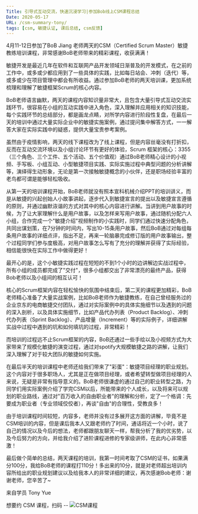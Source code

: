 ```yaml
---
Title: 引导式互动交流，快速沉浸学习|参加Bob线上CSM课程总结
Date: 2020-05-17
URL: /csm-summary-tony/
tags: [csm, 敏捷认证, 课后总结, csm反馈]
---
```


4月11-12日参加了BoB Jiang 老师两天的CSM（Certified Scrum Master）敏捷教练培训课程，非常感谢BoB老师带来的精彩课程，收获满满！

敏捷开发是最近几年在软件和互联网产品开发领域日渐普及的开发模式，在之前的工作中，或多或少都应用到了一些具体的实践，比如每日站会、冲刺（迭代）等，或多或少在项目管理中都会有所收益。通过参加BoB老师的两天培训课，更加系统梳理和理解了敏捷框架Scrum的核心内容。

BoB老师语言幽默，两天的课程内容知识量非常大，且包含大量引导式互动交流实践环节，很容易在小组的互动实践中进入角色，深入理解并应用相关的知识技能，每个实践环节的总结部分，都是画龙点睛，对所学内容进行阶段性复盘，在最后一天的培训中通过大量实际企业中的敏捷实施案例，通过提问集中解答方式，一一解答大家在实际实践中的疑惑，提供大量宝贵参考案例。

虽然由于疫情影响，两天的线下课程改为了线上课程，但是内容丝毫没有打折扣，反而在互动交流环境以及小组讨论环节有更好的体验，Scrum 框架的核心：3355（三个角色、三个工件、五个活动、五个价值观）通过BoB老师精心设计的小视频、手写板、小组互动、小型敏捷项目实践、实际实施过程中典型问题的分析讲解等，演绎得生动形象，无论是第一次接触敏捷概念的小伙伴，还是职场经验丰富的老鸟都可谓是能够轻松吸收。

从第一天的培训课程开始，BoB老师就没有照本宣科机械介绍PPT的培训讲义，而是从敏捷的兴起创始人小故事讲起，逐步代入到敏捷宣言的提出以及敏捷宣言遵循的原则，并通过幽默诙谐的方式对其中的核心内容进行讲解。当讲到用户故事的时候，为了让大家理解什么是用户故事，以及怎样来写用户故事，通过随机分配六人小组，合作完成一个"敏捷介绍"视频制作的小实践时，同学们通过快速分配角色，共同出谋划策，在7分钟的时间内，写出10-15条用户故事，然后BoB通过对每组每条用户故事的详细点评，指出不足，再来一轮脑暴完成修订版的用户故事输出，整个过程同学们参与度极高，对用户故事怎么写有了充分的理解并获得了实际经验，相信能很快在实际工作中做得更好！

最开心的是，这个小敏捷实践过程在短短的不到1个小时的边讲解边实战过程中，所有小组的成员都完成了"交付"，很多小组都交出了非常漂亮的最终产品，获得Bob老师以及小组间的相互认可！

核心的Scrum框架内容在轻松愉快的氛围中结束后，第二天的课程更加精彩，BoB老师精心准备了大量实战案例，比如BoB老师作为敏捷教练，在自己曾经服务过的企业京东的电商敏捷交付团队，通过对实际案例中的具体实施细节以及遇到的问题的深入剖析，以及具体实施细节，比如产品代办列表（Product Backlog）、冲刺代办列表（Sprint Backlog）、产品增量（Increment）等的实际例子，详细讲解实战中过程中遇到的坑和如何填坑的过程，非常精彩！

而培训的过程远不止Scrum框架的内容，BoB还通过一些手绘以及小视频方式为大家带来了规模化敏捷的演变过程，通过对spotify大规模敏捷之路的讲解，让我们深入理解了对于较大团队的敏捷如何实施。

在最后半天的培训课程中老师还给我们带来了"彩蛋"：敏捷项目经理的职业规划。这个内容对于很多职场人，尤其是正在做项目经理，或者希望转型做项目经理的人来说，无疑是非常有指导意义的。BoB老师很谦虚的通过自己的职业转型之路，为同学们用实际案例介绍了学完CSM以后，所能带来的个人成长，以及将来可以规划的职业路线，通过对"百万收入的自由职业者"的理解和分析，定了一个格调：先要成为职业者（专业领域佼佼者），再谈"自由"的合理性，受教良多！

由于培训课程时间较短，内容多，老师并没有过多展开这方面的讲解，毕竟不是CSM培训的内容，但是课后我本人又跟老师约了时间，通话将近一个小时，说了自己的情况以及今后的想法，老师都跟朋友聊天一样，帮我分析了我的优劣势，以及今后努力的方向，并给我介绍了进阶课程进修的专家级讲师，在此内心非常感激！

最后做个简单的总结，两天课程的培训，我第一时间考取了CSM的证书，如果满分100分，我给BoB老师的课程打110分！多出来的10分，就是对老师超出培训内容所给出的职业规划建议以及给我本人的非常详细的建议，再次感谢Bob老师：谢谢老师，您辛苦了~

来自学员 Tony Yue

想要约 CSM 课程，扫码 --
![CSM课程](/images/csm-qrcode.png)